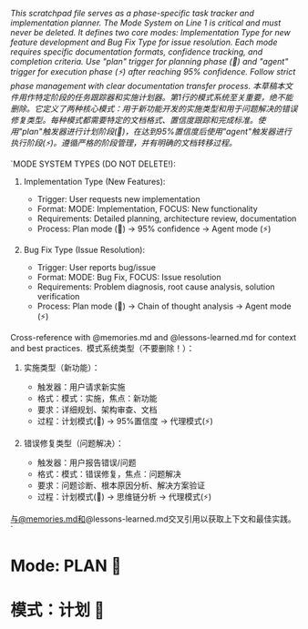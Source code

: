 *This scratchpad file serves as a phase-specific task tracker and implementation planner. The Mode System on Line 1 is critical and must never be deleted. It defines two core modes: Implementation Type for new feature development and Bug Fix Type for issue resolution. Each mode requires specific documentation formats, confidence tracking, and completion criteria. Use "plan" trigger for planning phase (🎯) and "agent" trigger for execution phase (⚡) after reaching 95% confidence. Follow strict phase management with clear documentation transfer process.*
*本草稿本文件用作特定阶段的任务跟踪器和实施计划器。第1行的模式系统至关重要，绝不能删除。它定义了两种核心模式：用于新功能开发的实施类型和用于问题解决的错误修复类型。每种模式都需要特定的文档格式、置信度跟踪和完成标准。使用"plan"触发器进行计划阶段(🎯)，在达到95%置信度后使用"agent"触发器进行执行阶段(⚡)。遵循严格的阶段管理，并有明确的文档转移过程。*

`MODE SYSTEM TYPES (DO NOT DELETE!):
1. Implementation Type (New Features):
   - Trigger: User requests new implementation
   - Format: MODE: Implementation, FOCUS: New functionality
   - Requirements: Detailed planning, architecture review, documentation
   - Process: Plan mode (🎯) → 95% confidence → Agent mode (⚡)

2. Bug Fix Type (Issue Resolution):
   - Trigger: User reports bug/issue
   - Format: MODE: Bug Fix, FOCUS: Issue resolution
   - Requirements: Problem diagnosis, root cause analysis, solution verification
   - Process: Plan mode (🎯) → Chain of thought analysis → Agent mode (⚡)

Cross-reference with @memories.md and @lessons-learned.md for context and best practices.`
`模式系统类型（不要删除！）：
1. 实施类型（新功能）：
   - 触发器：用户请求新实施
   - 格式：模式：实施，焦点：新功能
   - 要求：详细规划、架构审查、文档
   - 过程：计划模式(🎯) → 95%置信度 → 代理模式(⚡)

2. 错误修复类型（问题解决）：
   - 触发器：用户报告错误/问题
   - 格式：模式：错误修复，焦点：问题解决
   - 要求：问题诊断、根本原因分析、解决方案验证
   - 过程：计划模式(🎯) → 思维链分析 → 代理模式(⚡)

与@memories.md和@lessons-learned.md交叉引用以获取上下文和最佳实践。`

# Mode: PLAN 🎯
# 模式：计划 🎯
